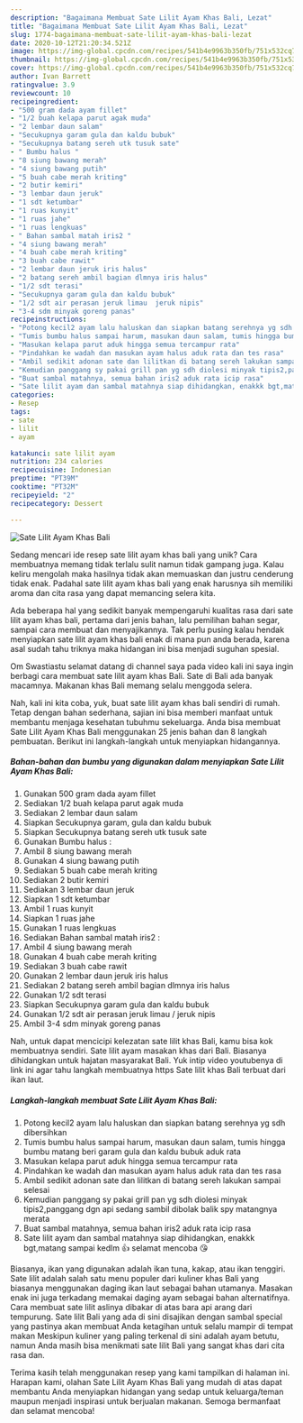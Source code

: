 ```yaml
---
description: "Bagaimana Membuat Sate Lilit Ayam Khas Bali, Lezat"
title: "Bagaimana Membuat Sate Lilit Ayam Khas Bali, Lezat"
slug: 1774-bagaimana-membuat-sate-lilit-ayam-khas-bali-lezat
date: 2020-10-12T21:20:34.521Z
image: https://img-global.cpcdn.com/recipes/541b4e9963b350fb/751x532cq70/sate-lilit-ayam-khas-bali-foto-resep-utama.jpg
thumbnail: https://img-global.cpcdn.com/recipes/541b4e9963b350fb/751x532cq70/sate-lilit-ayam-khas-bali-foto-resep-utama.jpg
cover: https://img-global.cpcdn.com/recipes/541b4e9963b350fb/751x532cq70/sate-lilit-ayam-khas-bali-foto-resep-utama.jpg
author: Ivan Barrett
ratingvalue: 3.9
reviewcount: 10
recipeingredient:
- "500 gram dada ayam fillet"
- "1/2 buah kelapa parut agak muda"
- "2 lembar daun salam"
- "Secukupnya garam gula dan kaldu bubuk"
- "Secukupnya batang sereh utk tusuk sate"
- " Bumbu halus "
- "8 siung bawang merah"
- "4 siung bawang putih"
- "5 buah cabe merah kriting"
- "2 butir kemiri"
- "3 lembar daun jeruk"
- "1 sdt ketumbar"
- "1 ruas kunyit"
- "1 ruas jahe"
- "1 ruas lengkuas"
- " Bahan sambal matah iris2 "
- "4 siung bawang merah"
- "4 buah cabe merah kriting"
- "3 buah cabe rawit"
- "2 lembar daun jeruk iris halus"
- "2 batang sereh ambil bagian dlmnya iris halus"
- "1/2 sdt terasi"
- "Secukupnya garam gula dan kaldu bubuk"
- "1/2 sdt air perasan jeruk limau  jeruk nipis"
- "3-4 sdm minyak goreng panas"
recipeinstructions:
- "Potong kecil2 ayam lalu haluskan dan siapkan batang serehnya yg sdh dibersihkan"
- "Tumis bumbu halus sampai harum, masukan daun salam, tumis hingga bumbu matang beri garam gula dan kaldu bubuk aduk rata"
- "Masukan kelapa parut aduk hingga semua tercampur rata"
- "Pindahkan ke wadah dan masukan ayam halus aduk rata dan tes rasa"
- "Ambil sedikit adonan sate dan lilitkan di batang sereh lakukan sampai selesai"
- "Kemudian panggang sy pakai grill pan yg sdh diolesi minyak tipis2,panggang dgn api sedang sambil dibolak balik spy matangnya merata"
- "Buat sambal matahnya, semua bahan iris2 aduk rata icip rasa"
- "Sate lilit ayam dan sambal matahnya siap dihidangkan, enakkk bgt,matang sampai kedlm 👍 selamat mencoba 😘"
categories:
- Resep
tags:
- sate
- lilit
- ayam

katakunci: sate lilit ayam 
nutrition: 234 calories
recipecuisine: Indonesian
preptime: "PT39M"
cooktime: "PT32M"
recipeyield: "2"
recipecategory: Dessert

---
```



![Sate Lilit Ayam Khas Bali](https://img-global.cpcdn.com/recipes/541b4e9963b350fb/751x532cq70/sate-lilit-ayam-khas-bali-foto-resep-utama.jpg)

Sedang mencari ide resep sate lilit ayam khas bali yang unik? Cara membuatnya memang tidak terlalu sulit namun tidak gampang juga. Kalau keliru mengolah maka hasilnya tidak akan memuaskan dan justru cenderung tidak enak. Padahal sate lilit ayam khas bali yang enak harusnya sih memiliki aroma dan cita rasa yang dapat memancing selera kita.

Ada beberapa hal yang sedikit banyak mempengaruhi kualitas rasa dari sate lilit ayam khas bali, pertama dari jenis bahan, lalu pemilihan bahan segar, sampai cara membuat dan menyajikannya. Tak perlu pusing kalau hendak menyiapkan sate lilit ayam khas bali enak di mana pun anda berada, karena asal sudah tahu triknya maka hidangan ini bisa menjadi suguhan spesial.

Om Swastiastu selamat datang di channel saya pada video kali ini saya ingin berbagi cara membuat sate lilit ayam khas Bali. Sate di Bali ada banyak macamnya. Makanan khas Bali memang selalu menggoda selera.


Nah, kali ini kita coba, yuk, buat sate lilit ayam khas bali sendiri di rumah. Tetap dengan bahan sederhana, sajian ini bisa memberi manfaat untuk membantu menjaga kesehatan tubuhmu sekeluarga. Anda bisa membuat Sate Lilit Ayam Khas Bali menggunakan 25 jenis bahan dan 8 langkah pembuatan. Berikut ini langkah-langkah untuk menyiapkan hidangannya.

<!--inarticleads1-->

##### Bahan-bahan dan bumbu yang digunakan dalam menyiapkan Sate Lilit Ayam Khas Bali:

1. Gunakan 500 gram dada ayam fillet
1. Sediakan 1/2 buah kelapa parut agak muda
1. Sediakan 2 lembar daun salam
1. Siapkan Secukupnya garam, gula dan kaldu bubuk
1. Siapkan Secukupnya batang sereh utk tusuk sate
1. Gunakan  Bumbu halus :
1. Ambil 8 siung bawang merah
1. Gunakan 4 siung bawang putih
1. Sediakan 5 buah cabe merah kriting
1. Sediakan 2 butir kemiri
1. Sediakan 3 lembar daun jeruk
1. Siapkan 1 sdt ketumbar
1. Ambil 1 ruas kunyit
1. Siapkan 1 ruas jahe
1. Gunakan 1 ruas lengkuas
1. Sediakan  Bahan sambal matah iris2 :
1. Ambil 4 siung bawang merah
1. Gunakan 4 buah cabe merah kriting
1. Sediakan 3 buah cabe rawit
1. Gunakan 2 lembar daun jeruk iris halus
1. Sediakan 2 batang sereh ambil bagian dlmnya iris halus
1. Gunakan 1/2 sdt terasi
1. Siapkan Secukupnya garam gula dan kaldu bubuk
1. Gunakan 1/2 sdt air perasan jeruk limau / jeruk nipis
1. Ambil 3-4 sdm minyak goreng panas


Nah, untuk dapat mencicipi kelezatan sate lilit khas Bali, kamu bisa kok membuatnya sendiri. Sate lilit ayam masakan khas dari Bali. Biasanya dihidangkan untuk hajatan masyarakat Bali. Yuk intip video youtubenya di link ini agar tahu langkah membuatnya https Sate lilit khas Bali terbuat dari ikan laut. 

<!--inarticleads2-->

##### Langkah-langkah membuat Sate Lilit Ayam Khas Bali:

1. Potong kecil2 ayam lalu haluskan dan siapkan batang serehnya yg sdh dibersihkan
1. Tumis bumbu halus sampai harum, masukan daun salam, tumis hingga bumbu matang beri garam gula dan kaldu bubuk aduk rata
1. Masukan kelapa parut aduk hingga semua tercampur rata
1. Pindahkan ke wadah dan masukan ayam halus aduk rata dan tes rasa
1. Ambil sedikit adonan sate dan lilitkan di batang sereh lakukan sampai selesai
1. Kemudian panggang sy pakai grill pan yg sdh diolesi minyak tipis2,panggang dgn api sedang sambil dibolak balik spy matangnya merata
1. Buat sambal matahnya, semua bahan iris2 aduk rata icip rasa
1. Sate lilit ayam dan sambal matahnya siap dihidangkan, enakkk bgt,matang sampai kedlm 👍 selamat mencoba 😘


Biasanya, ikan yang digunakan adalah ikan tuna, kakap, atau ikan tenggiri. Sate lilit adalah salah satu menu populer dari kuliner khas Bali yang biasanya menggunakan daging ikan laut sebagai bahan utamanya. Masakan enak ini juga terkadang memakai daging ayam sebagai bahan alternatifnya. Cara membuat sate lilit aslinya dibakar di atas bara api arang dari tempurung. Sate lilit Bali yang ada di sini disajikan dengan sambal special yang pastinya akan membuat Anda ketagihan untuk selalu mampir di tempat makan Meskipun kuliner yang paling terkenal di sini adalah ayam betutu, namun Anda masih bisa menikmati sate lilit Bali yang sangat khas dari cita rasa dan. 

Terima kasih telah menggunakan resep yang kami tampilkan di halaman ini. Harapan kami, olahan Sate Lilit Ayam Khas Bali yang mudah di atas dapat membantu Anda menyiapkan hidangan yang sedap untuk keluarga/teman maupun menjadi inspirasi untuk berjualan makanan. Semoga bermanfaat dan selamat mencoba!
